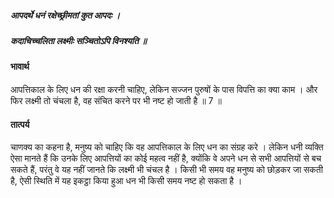 ##### आपदर्थे धनं रक्षेच्छ्रीमतां कुत आपदः ।
##### कदाचिच्चलिता लक्ष्मीः सञ्चितोऽपि विनश्यति ॥

#### भावार्थ

आपत्तिकाल के लिए धन की रक्षा करनी चाहिए, लेकिन सज्जन पुरुषों के पास विपत्ति का क्या काम । और फिर लक्ष्मी तो चंचला है, वह संचित करने पर भी नष्ट हो जाती है ॥ 7 ॥

#### तात्पर्य

चाणक्य का कहना है, मनुष्य को चाहिए कि वह आपत्तिकाल के लिए धन का संग्रह करे । लेकिन धनी व्यक्ति ऐसा मानते हैं कि उनके लिए आपत्तियों का कोई महत्व नहीं है, क्योंकि वे अपने धन से सभी आपत्तियों से बच सकते हैं, परंतु वे यह नहीं जानते कि लक्ष्मी भी चंचल है । किसी भी समय वह मनुष्य को छोड़कर जा सकती है, ऐसी स्थिति में यह इकट्ठा किया हुआ धन भी किसी समय नष्ट हो सकता है ।